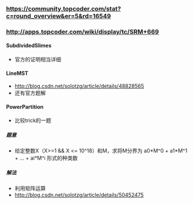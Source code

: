 ### https://community.topcoder.com/stat?c=round_overview&er=5&rd=16549
### http://apps.topcoder.com/wiki/display/tc/SRM+669

#### SubdividedSlimes
* 官方的证明相当详细

#### LineMST
* http://blog.csdn.net/solotzg/article/details/48828565
* 还有官方题解

#### PowerPartition
* 比较trick的一题

##### 题意
* 给定整数X（X>=1 && X <= 10^18）和M，求将M分界为 a0\*M^0 + a1\*M^1 + ... + ai\*M^i 形式的种类数

##### 解法
* 利用矩阵运算
* http://blog.csdn.net/solotzg/article/details/50452475
